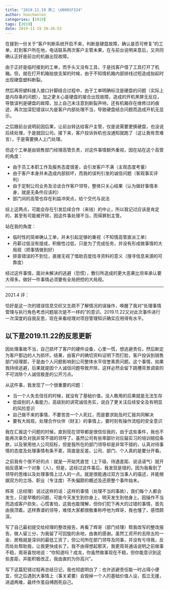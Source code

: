 ```yaml
---
title: "2019.11.19 周二 \U0001F324"
author: hoochanlon
categories: [2019]
tags: [2019]
date: 2019-11-19 20:26:53
---
```

在接到一份关于“客户判断系统开启不来，判断是硬盘故障，确认是否可修复”的工单，赶到客户所在地，电话联系两次客户主管未果，在与前台说明来意后，又共同确认正好是前台的机器出现故障。 <!-- more -->

由于正好是临时接到的工单，而手头又没有工具，于是找客户借了工具打开了机箱。但，就在打开机箱抬放支架的时候，由于不知情机箱内部排线过短造成抬起时出现硬盘塑料断裂。

然后再将塑料接入接口针脚结合过程中，由于工单明确标注是硬盘的问题（实际上是内存条的问题），加之更关心是硬盘的接合出现故障，造成的开机黑屏无反应，导致误判是硬盘的故障，加上自己未注意到断裂声响，还有机箱存在维修过的痕迹，再次加深犯错误以为是客户内部处理不当，导致硬盘结合问题而造成开机无显示。

之后跟前台说明前因后果，让前台转达给客户主管，仅是说需要更换硬盘，也没说后续处理，于是就回公司。接下来，客户投诉拆机也没通知就跑了（这让我有苦难言），于是需要换人上门处理。

但这个工单是由销售部门经理高管负责，对这件事情额外重视，因在站在这个高管的角度：

* 由于员工本职工作及服务态度很差，会引发客户不满（主观态度考量）
* 由于客户本身并未造成内部损坏，而我的误判引发的诚信问题（客观事实评判）
* 由于定制公司业务及洽谈合作客户领导，整体只关心结果（认为做好事情本身，就是无条件应该的）
* 部门间的高管也存在利益冲突点，给个交代与说法

综上这两点，可能会存在引发后续合作（来钱）的中止，所以我记过应该是肯定的，甚至有可能被开除，因这件事处理不当，而得罪到主管。

站在我的角度：

* 临时性的简单确认工单，并未引起足够的重视（不知情高管直派工单）
* 月薪过低没有提成，积极性过低，只是为了完成任务，并没有形成做事情的大局观（把事情做到好）
* 排查错误的不到位，直接无视了借助百度找寻资料的意义（搜寻信息来源的可靠度）

经过这件事情，面对未解决的逃避（恐慌），敷衍所造成的更大恶果比坦率承认要大得多。做好一件事情必须要有全局把控的大局观。

---

2021.4 评： 

恰好是这一次的错误信息交织又生疏不了解情况的误操作，唤醒了我对“处理事情管理与执行角色考虑问题层次是不一样的”的意识。2019.11.22又对此次事件进行一次深度的自我反思，现在来看经理对项目管理知识确实应用得有水平。

以下是2019.11.22的反思更新
---

因处理事故不当，自己损坏了客户的硬件设备，心里一慌，想逃避责任，然后断定为客户那边的人为损坏。结果，由客户的确切资料证明下而打脸，客户投诉到销售部门经理那，于是由个人问题影响到公司整体水平信誉素质问题。这个事情，如果我持续逃避，后果就是因个人诚信问题导致开除，这样必然会留下跳槽背景调查的不可消除个人诚信极差的公开污点。

从这件事，我发现了一个很重要的问题：

* 当一个人失去信任的时候，就没有了基础价值，没人敢用的后果就是无法生存
* 低级别的人看能力，高级别的讲究诚信务实，说白了更关注后续安全及有明显的风险意识
* 自己做不来的事情，不要苦苦一个人死扛，而是要求助及时汇报共同解决
* 要有大局观，处理合作伙伴（财主）的事情上，要时刻有操作流程的安全意识

我在汇报这个问题的时候，直到现在领导都是很信任我的，由于这些事件，我也不能再次辜负对我非常不错的领导了。虽然公司有些卑鄙针对应届实习的培训赔偿条款，以及冒用他人公司招标，但是我所在的部门领导却是非常不错的，认真对待事情的态度及处理事情有条不紊，简直是反差。公司、部门、个人真的是要分开看。

之前我有个很不好的点：就是一开始凭直觉（上下级、待遇差距、说话语气）就开始反感某一个对象（人）。但是，这经过这件事后，我发现是错的，因为我看到了领导的思维以及处理事情上过人的一点。就是很能通过双方当事人的描述，并能根据双方的立场、职业（专注度）不失偏颇的概述及还原整个事件始末。

辉哥（总经理）说过这样的话：这样的事情（处理不当的事故），我们每个人都会发生，只是早晚的问题，可能今天发生到你身上，明天发生到他身上。因操作不当而造成客户损失，心慌害怕，这我也能理解，但你们犯下再大的过错的事情，首先由我顶着。这样靠谱的领导，难怪大家都很敬重称呼他为辉哥，我也懂了，感悟颇深。

写了自己最初提交给经理的整改报告，再看了辉哥（部门经理）帮我改写的整改报告，做人留三分，为我留了可回旋的余地，由衷的感谢。虽然工资开的去除五险一金、房租就是深圳的最低工资了，但公司所在部门领导及同事，并没有亏待我，反而处处帮助我，让我更快成长了。我不由得想起那天，我更周哥通话说明之前做事不稳，周哥喜悦地说：“你知道吗？成龙，你虽然做事现在不稳，但你能意识到这些差距，并能积极改正，我由衷的为你高兴”。

写下这篇犯错过程再总结日记，我也彻底明白了：也许逃避责任能一时占得小便宜，但之后遇到大事情上（事关紧要）会毁掉一个人的基础价值人设，孤立无援，进退两难，最终作茧自缚困死自己。